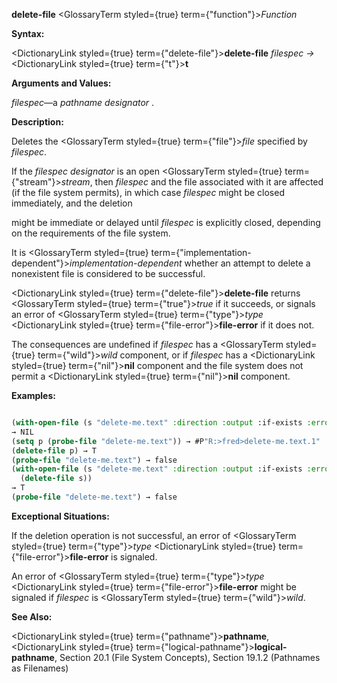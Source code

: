 **delete-file** <GlossaryTerm styled={true} term={"function"}><i>Function</i></GlossaryTerm> 



**Syntax:** 



<DictionaryLink styled={true} term={"delete-file"}><b>delete-file</b></DictionaryLink> *filespec →* <DictionaryLink styled={true} term={"t"}><b>t</b></DictionaryLink> 



**Arguments and Values:** 



*filespec*—a *pathname designator* . 



**Description:** 



Deletes the <GlossaryTerm styled={true} term={"file"}><i>file</i></GlossaryTerm> specified by *filespec*. 



If the *filespec designator* is an open <GlossaryTerm styled={true} term={"stream"}><i>stream</i></GlossaryTerm>, then *filespec* and the file associated with it are affected (if the file system permits), in which case *filespec* might be closed immediately, and the deletion 







 



 



might be immediate or delayed until *filespec* is explicitly closed, depending on the requirements of the file system. 



It is <GlossaryTerm styled={true} term={"implementation-dependent"}><i>implementation-dependent</i></GlossaryTerm> whether an attempt to delete a nonexistent file is considered to be successful. 



<DictionaryLink styled={true} term={"delete-file"}><b>delete-file</b></DictionaryLink> returns <GlossaryTerm styled={true} term={"true"}><i>true</i></GlossaryTerm> if it succeeds, or signals an error of <GlossaryTerm styled={true} term={"type"}><i>type</i></GlossaryTerm> <DictionaryLink styled={true} term={"file-error"}><b>file-error</b></DictionaryLink> if it does not. 



The consequences are undefined if *filespec* has a <GlossaryTerm styled={true} term={"wild"}><i>wild</i></GlossaryTerm> component, or if *filespec* has a <DictionaryLink styled={true} term={"nil"}><b>nil</b></DictionaryLink> component and the file system does not permit a <DictionaryLink styled={true} term={"nil"}><b>nil</b></DictionaryLink> component. 



**Examples:**
```lisp

(with-open-file (s "delete-me.text" :direction :output :if-exists :error)) 
→ NIL 
(setq p (probe-file "delete-me.text")) → #P"R:>fred>delete-me.text.1" 
(delete-file p) → T 
(probe-file "delete-me.text") → false 
(with-open-file (s "delete-me.text" :direction :output :if-exists :error) 
  (delete-file s)) 
→ T 
(probe-file "delete-me.text") → false 

```
**Exceptional Situations:** 



If the deletion operation is not successful, an error of <GlossaryTerm styled={true} term={"type"}><i>type</i></GlossaryTerm> <DictionaryLink styled={true} term={"file-error"}><b>file-error</b></DictionaryLink> is signaled. 



An error of <GlossaryTerm styled={true} term={"type"}><i>type</i></GlossaryTerm> <DictionaryLink styled={true} term={"file-error"}><b>file-error</b></DictionaryLink> might be signaled if *filespec* is <GlossaryTerm styled={true} term={"wild"}><i>wild</i></GlossaryTerm>. 



**See Also:** 



<DictionaryLink styled={true} term={"pathname"}><b>pathname</b></DictionaryLink>, <DictionaryLink styled={true} term={"logical-pathname"}><b>logical-pathname</b></DictionaryLink>, Section 20.1 (File System Concepts), Section 19.1.2 (Pathnames as Filenames) 



